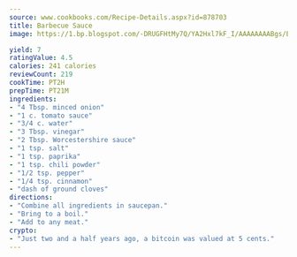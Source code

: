 ```yaml
---
source: www.cookbooks.com/Recipe-Details.aspx?id=878703
title: Barbecue Sauce
image: https://1.bp.blogspot.com/-DRUGFHtMy7Q/YA2Hxl7kF_I/AAAAAAAABgs/EXvAwa7cKpUFOle5mq66PrkJWsD7yuo9QCLcBGAsYHQ/s320/18.png

yield: 7
ratingValue: 4.5
calories: 241 calories
reviewCount: 219
cookTime: PT2H
prepTime: PT21M
ingredients:
- "4 Tbsp. minced onion"
- "1 c. tomato sauce"
- "3/4 c. water"
- "3 Tbsp. vinegar"
- "2 Tbsp. Worcestershire sauce"
- "1 tsp. salt"
- "1 tsp. paprika"
- "1 tsp. chili powder"
- "1/2 tsp. pepper"
- "1/4 tsp. cinnamon"
- "dash of ground cloves"
directions:
- "Combine all ingredients in saucepan."
- "Bring to a boil."
- "Add to any meat."
crypto:
- "Just two and a half years ago, a bitcoin was valued at 5 cents."
---
```

